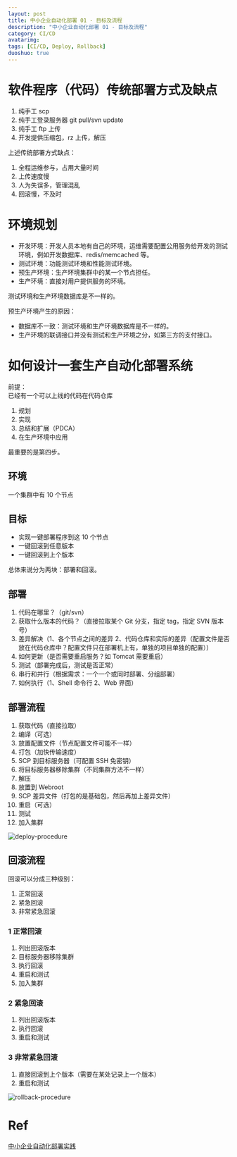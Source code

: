 ```yaml
---
layout: post
title: 中小企业自动化部署 01 - 目标及流程
description: "中小企业自动化部署 01 - 目标及流程"
category: CI/CD
avatarimg:
tags: [CI/CD, Deploy, Rollback]
duoshuo: true
---
```


# 软件程序（代码）传统部署方式及缺点

1. 纯手工 scp
2. 纯手工登录服务器 git pull/svn update
3. 纯手工 ftp 上传
4. 开发提供压缩包，rz 上传，解压

上述传统部署方式缺点：

1. 全程运维参与，占用大量时间
2. 上传速度慢
3. 人为失误多，管理混乱
4. 回滚慢，不及时


# 环境规划

* 开发环境：开发人员本地有自己的环境，运维需要配置公用服务给开发的测试环境，例如开发数据库、redis/memcached 等。
* 测试环境：功能测试环境和性能测试环境。
* 预生产环境：生产环境集群中的某一个节点担任。
* 生产环境：直接对用户提供服务的环境。

>
测试环境和生产环境数据库是不一样的。

预生产环境产生的原因：

* 数据库不一致：测试环境和生产环境数据库是不一样的。
* 生产环境的联调接口并没有测试和生产环境之分，如第三方的支付接口。

# 如何设计一套生产自动化部署系统

前提：  
已经有一个可以上线的代码在代码仓库  

1. 规划
2. 实现
3. 总结和扩展（PDCA）
4. 在生产环境中应用

最重要的是第四步。

## 环境

一个集群中有 10 个节点

## 目标

* 实现一键部署程序到这 10 个节点
* 一键回滚到任意版本
* 一键回滚到上个版本

>
总体来说分为两块：部署和回滚。

## 部署

1. 代码在哪里？（git/svn）
2. 获取什么版本的代码？（直接拉取某个 Git 分支，指定 tag，指定 SVN 版本号）
3. 差异解决（1、各个节点之间的差异 2、代码仓库和实际的差异（配置文件是否放在代码仓库中？配置文件只在部署机上有，单独的项目单独的配置））
4. 如何更新（是否需要重启服务？如 Tomcat 需要重启）
5. 测试（部署完成后，测试是否正常）
6. 串行和并行（根据需求：一个一个或同时部署、分组部署）
7. 如何执行（1、Shell 命令行 2、Web 界面）

## 部署流程

1. 获取代码（直接拉取）
2. 编译（可选）
3. 放置配置文件（节点配置文件可能不一样）
4. 打包（加快传输速度）
5. SCP 到目标服务器（可配置 SSH 免密钥）
6. 将目标服务器移除集群（不同集群方法不一样）
7. 解压
8. 放置到 Webroot
9. SCP 差异文件（打包的是基础包，然后再加上差异文件）
10. 重启（可选）
11. 测试
12. 加入集群

![deploy-procedure](http://jaminzhang.github.io/images/CI-CD/deploy-procdure.png)  


## 回滚流程

回滚可以分成三种级别：

1. 正常回滚
2. 紧急回滚
3. 非常紧急回滚

### 1 正常回滚

1. 列出回滚版本
2. 目标服务器移除集群
3. 执行回滚
4. 重启和测试
5. 加入集群

### 2 紧急回滚

1. 列出回滚版本
2. 执行回滚
3. 重启和测试

### 3 非常紧急回滚

1. 直接回滚到上个版本（需要在某处记录上一个版本）
2. 重启和测试

![rollback-procedure](http://jaminzhang.github.io/images/CI-CD/rollback-procdure.png)  


# Ref
[中小企业自动化部署实践](https://www.unixhot.com/article/31)  

